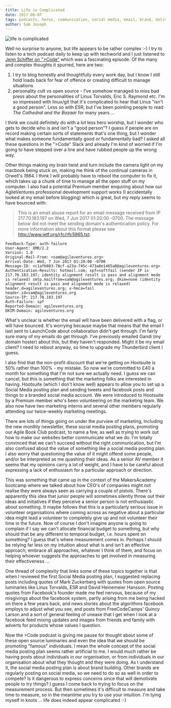 ```yaml
---
title: Life is Complicated
date: 2017-06-07
tags: podcasts, heros, communication, social media, email, brand, motivation, intuition
author: Sam Joseph
---
```


![life is complicated](/images/life_is_complicated.png)

Well no surprise to anyone, but life appears to be rather complex :-) I try to listen to a tech podcast daily to keep up with techworld and I just listened to [Jenn Schiffer on ">Code"](https://www.greaterthancode.com/podcast/episode-020-jenn-schiffer/) which was a fascinating episode.  Of the many and complex thoughts it spurred, here are two:

1. I try to blog honestly and thoughtfully every work day, but I know I still hold loads back for fear of offence or creating difficult to manage situations
2. personality cult vs open source - I've somehow managed to miss bad press about the personalities of Linus Torvalds, Eric S. Raymond etc.  I'm so impressed with linux/git that it's complicated to hear that Linus "isn't a good person".  Less so with ESR, but I've been pointing people to read _The Cathedral and the Bazaar_ for many years ...

I think we could definitely do with a lot less hero worship, but I wonder who gets to decide who is and isn't a "good person"?  I guess if people are on record making certain sorts of statements that's one thing, but I wonder what makes someone fundamentally good or fundamentally bad?  I asked all these questions in the ">Code" Slack and already I'm kind of worried if I'm going to have stepped over a line and have rubbed people up the wrong way.

Other things making my brain twist and turn include the camera light on my macbook being stuck on, making me think of the continual cameras in Orwell's _1984._  I think I will probably have to reboot the computer to fix it, which takes up a chunk of time to manage all the open stuff on my computer.  I also had a potential Premium member enquiring about how our AgileVentures professional development support works (I accidentally looked at my email before blogging) which is great, but my reply seems to have bounced with:

> This is an email abuse report for an email message received from IP 217.70.183.197 on Wed, 7 Jun 2017 01:20:00 -0700.
> The message below did not meet the sending domain's authentication policy.
> For more information about this format please see http://www.ietf.org/rfc/rfc5965.txt.

```
Feedback-Type: auth-failure
User-Agent: XMR/2.2
Version: 1.0
Original-Mail-From: <sam@agileventures.org>
Arrival-Date: Wed, 7 Jun 2017 01:20:00 -0700
Message-ID: <c1afb083-78cf-a23a-745c-473a8e1465a0@agileventures.org>
Authentication-Results: hotmail.com; spf=softfail (sender IP is 217.70.183.197; identity alignment result is pass and alignment mode is relaxed) smtp.mailfrom=sam@agileventures.org; dkim=none (identity alignment result is pass and alignment mode is relaxed) header.d=agileventures.org; x-hmca=fail header.id=sam@agileventures.org
Source-IP: 217.70.183.197
Auth-Failure: spf
Reported-Domain: agileventures.org
DKIM-Domain: agileventures.org
```

What's unclear is whether the email will have been delivered with a flag, or will have bounced.  It's worrying because maybe that means that the email I last sent to LaunchCode about collaboration didn't get through.  I'm fairly sure many of my emails do get through.  I've previously emailed Gandi (my domain hoster) about this, but they haven't responded.  Might it be my email client?  I need to reboot anyway, so time to upgrade my Thunderbird client I guess.

I also find that the non-profit discount that we're getting on Hootsuite is 50% rather than 100% - my mistake.  So now we're committed to £40 a month for something that I'm not sure we actually need.  I guess we can cancel, but this is something that the marketing folks are interested in having.  Hootsuite (which I don't know well) appears to allow you to set up a Social Media posting plan and sending tweets and facebook posts and things to a branded social media account.  We were introduced to Hootsuite by a Premium member who's been volunteering on the marketing team.  We also now have two marketing interns and several other members regularly attending our twice-weekly marketing meetings.

There are lots of things going on under the purview of marketing, including the new monthly newsletter, these social media posting plans, promoting our Agile Book Club podcast, to name a few, as well as trying to work out how to make our websites better communicate what we do.  I'm totally convinced that we can't succeed without the right communication, but I'm also confused about the value of something like a social media posting plan.  I also worry that questioning the value of it might offend some people, and/or be interpreted as me quashing their ideas.  As a senior AV member it seems that my opinions carry a lot of weight, and I have to be careful about expressing a lack of enthusiasm for a particular approach or direction.

This was something that came up in the context of the MakersAcademy bootcamp where we talked about how CEO's of companies might not realise they were always seen as carrying a couple of pistols.  There's apparently this idea that junior people will sometimes silently throw out their ideas and initiatives if they perceive a senior person is not enthusiastic about something.  It maybe follows that this is a particularly serious issue in volunteer organisations where coming across as negative about a particular idea might lead a volunteer to completely give up and not volunteer their time in the future.  Now of course I don't imagine anyone is going to complain if I say we can't allocate financial budget to something, but why should that be any different to temporal budget, i.e. hours spent on something?  I guess that's where measurement comes in.  Perhaps I should be relying far less on my intuition about what is and isn't an effective approach; embrace all approaches, whatever I think of them, and focus on helping whoever suggests the approaches to get involved in measuring their effectiveness ...

One thread of complexity that links some of these topics together is that when I reviewed the first Social Media posting plan, I suggested replacing posts including quotes of Mark Zuckerberg with quotes from open source luminaries like Linus Torvalds, ESR and David Heinemeier Hansson.  Posting quotes from Facebook's founder made me feel nervous, because of my misgivings about the facebook system, partly arising from me being hacked on there a few years back, and news stories about the algorithms facebook employs to adjust what you see, and posts from FreeCodeCamps' Quincy Larson and a sort of general feeling of unease that I get when I look at a facebook feed mixing updates and images from friends and family with adverts for products whose values I question.

Now the >Code podcast is giving me pause for thought about some of these open source luminaries and even the idea that we should be promoting "famous" individuals.  I mean the whole concept of the social media posting plan seems rather artificial to me.  I would much rather be having posts about individuals in our organisation, or from individuals in our organisation about what they thought and they were doing.  As I understand it, the social media posting plan is about brand building.  Other brands are regularly posting on social media, so we need to do so as well in order to compete?   Is it dangerous to express concerns since that will demotivate people to try things?  I guess I come back to trying to focus on the measurement process.  But then sometimes it's difficult to measure and take time to measure, so in the meantime you try to use your intuition. I'm tying myself in knots ... life does indeed appear complicated :-)
